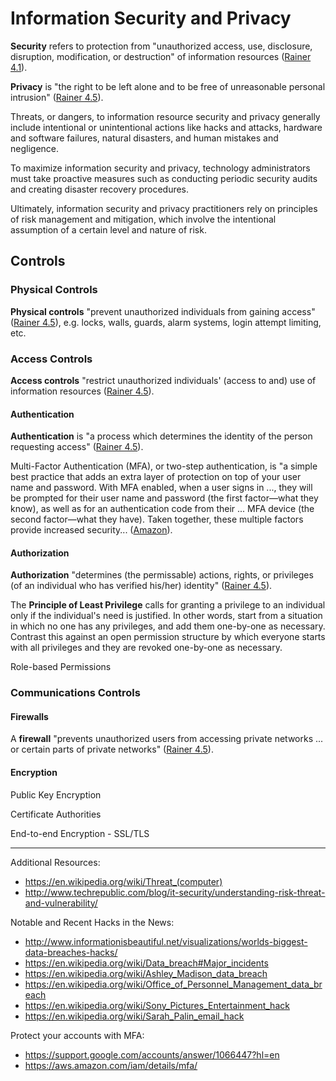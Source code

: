 # Information Security and Privacy

**Security** refers to protection from
 "unauthorized access, use, disclosure, disruption, modification, or destruction" of information resources ([Rainer 4.1](/README.md/#accompanying-textbook)).

**Privacy** is "the right to be left alone and to be free of unreasonable personal intrusion" ([Rainer 4.5](/README.md/#accompanying-textbook)).

Threats, or dangers, to information resource security and privacy
 generally include intentional or unintentional actions like
  hacks and attacks,
  hardware and software failures,
  natural disasters,
  and human mistakes and negligence.

To maximize information security and privacy, technology administrators must take proactive measures such as conducting periodic security audits and creating disaster recovery procedures.

Ultimately, information security and privacy practitioners rely on principles of risk management and mitigation, which involve the intentional assumption of a certain level and nature of risk.


## Controls


### Physical Controls

**Physical controls** "prevent unauthorized individuals from gaining access" ([Rainer 4.5](/README.md/#accompanying-textbook)), e.g. locks, walls, guards, alarm systems, login attempt limiting, etc.





### Access Controls

**Access controls** "restrict unauthorized individuals' (access to and) use of information resources ([Rainer 4.5](/README.md/#accompanying-textbook)).

#### Authentication

**Authentication** is "a process which determines the identity of the person requesting access" ([Rainer 4.5](/README.md/#accompanying-textbook)).

Multi-Factor Authentication (MFA), or two-step authentication, is
 "a simple best practice that adds an extra layer of protection on top of your user name and password. With MFA enabled, when a user signs in ..., they will be prompted for their user name and password (the first factor—what they know), as well as for an authentication code from their ... MFA device (the second factor—what they have). Taken together, these multiple factors provide increased security... ([Amazon](https://aws.amazon.com/iam/details/mfa/)).




#### Authorization

**Authorization** "determines (the permissable) actions, rights, or privileges (of an individual who has verified his/her) identity" ([Rainer 4.5](/README.md/#accompanying-textbook)).

The **Principle of Least Privilege** calls for granting a privilege to an individual only if the individual's need is justified. In other words, start from a situation in which no one has any privileges, and add them one-by-one as necessary. Contrast this against an open permission structure by which everyone starts with all privileges and they are revoked one-by-one as necessary.

Role-based Permissions





### Communications Controls

#### Firewalls

A **firewall** "prevents unauthorized users from accessing private networks ... or certain parts of private networks" ([Rainer 4.5](/README.md/#accompanying-textbook)).

#### Encryption

Public Key Encryption

Certificate Authorities

End-to-end Encryption - SSL/TLS

<hr>

Additional Resources:

 + https://en.wikipedia.org/wiki/Threat_(computer)
 + http://www.techrepublic.com/blog/it-security/understanding-risk-threat-and-vulnerability/

Notable and Recent Hacks in the News:

 + http://www.informationisbeautiful.net/visualizations/worlds-biggest-data-breaches-hacks/
 + https://en.wikipedia.org/wiki/Data_breach#Major_incidents
 + https://en.wikipedia.org/wiki/Ashley_Madison_data_breach
 + https://en.wikipedia.org/wiki/Office_of_Personnel_Management_data_breach
 + https://en.wikipedia.org/wiki/Sony_Pictures_Entertainment_hack
 + https://en.wikipedia.org/wiki/Sarah_Palin_email_hack

Protect your accounts with MFA:

 + https://support.google.com/accounts/answer/1066447?hl=en
 + https://aws.amazon.com/iam/details/mfa/
